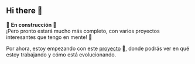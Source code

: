 ## Hi there 👋

🚧 **En construcción** 🚧  
¡Pero pronto estará mucho más completo, con varios proyectos interesantes que tengo en mente! 🌱

Por ahora, estoy empezando con este [proyecto](https://github.com/damurbano/scrappy) 🚀, donde podrás ver en qué estoy trabajando y cómo está evolucionando.

<!--
**damurbano/damurbano** is a ✨ _special_ ✨ repository because its `README.md` (this file) appears on your GitHub profile.

Here are some ideas to get you started:

- 🔭 I’m currently working on ...
- 🌱 I’m currently learning ...
- 👯 I’m looking to collaborate on ...
- 🤔 I’m looking for help with ...
- 💬 Ask me about ...
- 📫 How to reach me: ...
- 😄 Pronouns: ...
- ⚡ Fun fact: ...
-->
